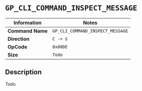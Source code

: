 # `GP_CLI_COMMAND_INSPECT_MESSAGE`

| Information               | Notes |
|---                        |---    |
| **Command Name**          | `GP_CLI_COMMAND_INSPECT_MESSAGE` |
| **Direction**             | `C -> S` |
| **OpCode**                | `0x00DE` |
| **Size**                  | `Todo` |

## Description

_Todo._